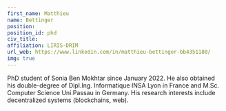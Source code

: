 ```yaml
---
first_name: Matthieu
name: Bettinger
position:
position_id: phd
civ_title:
affiliation: LIRIS-DRIM
url_web: https://www.linkedin.com/in/matthieu-bettinger-bb4351180/
img: true
---
```

PhD student of Sonia Ben Mokhtar since January 2022. He also obtained his double-degree of Dipl.Ing. Informatique INSA Lyon in France and M.Sc. Computer Science Uni.Passau in Germany. His research interests include decentralized systems (blockchains, web).
